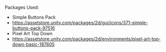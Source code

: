 Packages Used:
- Simple Buttons Pack
- https://assetstore.unity.com/packages/2d/gui/icons/371-simple-buttons-pack-97516
- Pixel Art Top Down
- https://assetstore.unity.com/packages/2d/environments/pixel-art-top-down-basic-187605
